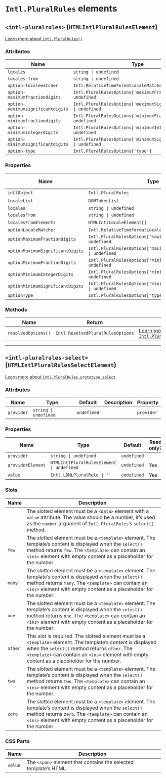 # `Intl.PluralRules` elements

## `<intl-pluralrules>` (`HTMLIntlPluralRulesElement`)

[Learn more about `Intl.PluralRules()`](http://developer.mozilla.org/en-US/docs/Web/JavaScript/Reference/Global_Objects/Intl/PluralRules/PluralRules)

### Attributes

| Name                              | Type                                                               | Default      | Description | Property                         |
| --------------------------------- | ------------------------------------------------------------------ | ------------ | ----------- | -------------------------------- |
| `locales`                         | `string \| undefined`                                              | `undefined`  |             | `locales`                        |
| `locales-from`                    | `string \| undefined`                                              | `undefined`  |             | `localesFrom`                    |
| `option-localematcher`            | `Intl.RelativeTimeFormatLocaleMatcher`                             | `'best fit'` |             | `optionLocaleMatcher`            |
| `option-maximumfractiondigits`    | `Intl.PluralRulesOptions['maximumFractionDigits'] \| undefined`    | `undefined`  |             | `optionMaximumFractionDigits`    |
| `option-maximumsignificantdigits` | `Intl.PluralRulesOptions['maximumSignificantDigits'] \| undefined` | `undefined`  |             | `optionMaximumSignificantDigits` |
| `option-minimumfractiondigits`    | `Intl.PluralRulesOptions['minimumFractionDigits'] \| undefined`    | `undefined`  |             | `optionMinimumFractionDigits`    |
| `option-minimumintegerdigits`     | `Intl.PluralRulesOptions['minimumIntegerDigits'] \| undefined`     | `undefined`  |             | `optionMinimumIntegerDigits`     |
| `option-minimumsignificantdigits` | `Intl.PluralRulesOptions['minimumSignificantDigits'] \| undefined` | `undefined`  |             | `optionMinimumSignificantDigits` |
| `option-type`                     | `Intl.PluralRulesOptions['type']`                                  | `'cardinal'` |             | `optionType`                     |

### Properties

| Name                             | Type                                                               | Default      | Read only? | Description | Attribute                         |
| -------------------------------- | ------------------------------------------------------------------ | ------------ | ---------- | ----------- | --------------------------------- |
| `intlObject`                     | `Intl.PluralRules`                                                 | `undefined`  | Yes        |             |                                   |
| `localeList`                     | `DOMTokenList`                                                     | `undefined`  | Yes        |             |                                   |
| `locales`                        | `string \| undefined`                                              | `undefined`  |            |             | `locales`                         |
| `localesFrom`                    | `string \| undefined`                                              | `undefined`  |            |             | `locales-from`                    |
| `localesFromElements`            | `HTMLIntlLocaleElement[]`                                          | `undefined`  | Yes        |             |                                   |
| `optionLocaleMatcher`            | `Intl.RelativeTimeFormatLocaleMatcher`                             | `'best fit'` |            |             | `option-localematcher`            |
| `optionMaximumFractionDigits`    | `Intl.PluralRulesOptions['maximumFractionDigits'] \| undefined`    | `undefined`  |            |             | `option-maximumfractiondigits`    |
| `optionMaximumSignificantDigits` | `Intl.PluralRulesOptions['maximumSignificantDigits'] \| undefined` | `undefined`  |            |             | `option-maximumsignificantdigits` |
| `optionMinimumFractionDigits`    | `Intl.PluralRulesOptions['minimumFractionDigits'] \| undefined`    | `undefined`  |            |             | `option-minimumfractiondigits`    |
| `optionMinimumIntegerDigits`     | `Intl.PluralRulesOptions['minimumIntegerDigits'] \| undefined`     | `undefined`  |            |             | `option-minimumintegerdigits`     |
| `optionMinimumSignificantDigits` | `Intl.PluralRulesOptions['minimumSignificantDigits'] \| undefined` | `undefined`  |            |             | `option-minimumsignificantdigits` |
| `optionType`                     | `Intl.PluralRulesOptions['type']`                                  | `'cardinal'` |            |             | `option-type`                     |

### Methods

| Name                | Return                            | Description                                                                                                                                                                         |
| ------------------- | --------------------------------- | ----------------------------------------------------------------------------------------------------------------------------------------------------------------------------------- |
| `resolvedOptions()` | `Intl.ResolvedPluralRulesOptions` | [Learn more about `Intl.PluralRules.prototype.resolvedOptions()`](http://developer.mozilla.org/en-US/docs/Web/JavaScript/Reference/Global_Objects/Intl/PluralRules/resolvedOptions) |

***

## `<intl-pluralrules-select>` (`HTMLIntlPluralRulesSelectElement`)

[Learn more about `Intl.PluralRules.prototype.select`](http://developer.mozilla.org/en-US/docs/Web/JavaScript/Reference/Global_Objects/Intl/PluralRules/select)

### Attributes

| Name       | Type                  | Default     | Description | Property   |
| ---------- | --------------------- | ----------- | ----------- | ---------- |
| `provider` | `string \| undefined` | `undefined` |             | `provider` |

### Properties

| Name              | Type                                      | Default     | Read only? | Description | Attribute  |
| ----------------- | ----------------------------------------- | ----------- | ---------- | ----------- | ---------- |
| `provider`        | `string \| undefined`                     | `undefined` |            |             | `provider` |
| `providerElement` | `HTMLIntlPluralRulesElement \| undefined` | `undefined` | Yes        |             |            |
| `value`           | `Intl.LDMLPluralRule \| ''`               | `undefined` | Yes        |             |            |

### Slots

| Name    | Description                                                                                                                                                                                                                                                    |
| ------- | -------------------------------------------------------------------------------------------------------------------------------------------------------------------------------------------------------------------------------------------------------------- |
|         | The slotted element must be a `<data>` element with a `value` attribute. The value should be a number, it’s used as the `number` argument of `Intl.PluralRules`’s `select()` method.                                                                           |
| `few`   | The slotted element must be a `<template>` element. The template’s content is displayed when the `select()` method returns `few`. The `<template>` can contain an `<ins>` element with empty content as a placeholder for the number.                          |
| `many`  | The slotted element must be a `<template>` element. The template’s content is displayed when the `select()` method returns `many`. The `<template>` can contain an `<ins>` element with empty content as a placeholder for the number.                         |
| `one`   | The slotted element must be a `<template>` element. The template’s content is displayed when the `select()` method returns `one`. The `<template>` can contain an `<ins>` element with empty content as a placeholder for the number.                          |
| `other` | This slot is required. The slotted element must be a `<template>` element. The template’s content is displayed when the `select()` method returns `other`. The `<template>` can contain an `<ins>` element with empty content as a placeholder for the number. |
| `two`   | The slotted element must be a `<template>` element. The template’s content is displayed when the `select()` method returns `two`. The `<template>` can contain an `<ins>` element with empty content as a placeholder for the number.                          |
| `zero`  | The slotted element must be a `<template>` element. The template’s content is displayed when the `select()` method returns `zero`. The `<template>` can contain an `<ins>` element with empty content as a placeholder for the number.                         |

### CSS Parts

| Name    | Description                                                      |
| ------- | ---------------------------------------------------------------- |
| `value` | The `<span>` element that contains the selected template’s HTML. |
